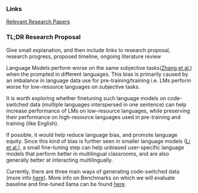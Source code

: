 ### Links

[Relevant Research Papers](Relevant%20Research%20Papers)

### TL;DR Research Proposal

Give small explanation, and then include links to research proposal, research progress, proposed timeline, ongoing literature review

Language Models perform worse on the same subjective tasks([Zhang et al.](https://aclanthology.org/2023.emnlp-main.491.pdf)) when the prompted in different languages. This bias is primarily caused by an imbalance in language data use for pre-training/training i.e. LMs perform worse for low-resource languages on subjective tasks.

It is worth exploring whether finetuning such language models on code-switched data (multiple languages interspersed in one sentence) can help increase performance of LMs on low-resource languages, while preserving their performance on high-resource languages used in pre-training and training (like English).

If possible, it would help reduce language bias, and promote language equity. Since this kind of bias is further seen in smaller language models ([Li et al.](https://arxiv.org/html/2404.11553v1)), a small fine-tuning step can help unbiased user-specific language models that perform better in multilingual classrooms, and are also generally better at interacting multilingually.

 Currently, there are three main ways of generating code-switched data (more info [here](Generating%20CS%20Text)). More info on Benchmarks on which we will evaluate baseline and fine-tuned llama can be found [here](Benchmarks).